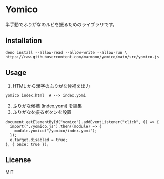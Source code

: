 # Yomico

半手動でふりがなのルビを振るためのライブラリです。

## Installation

```
deno install --allow-read --allow-write --allow-run \
https://raw.githubusercontent.com/marmooo/yomico/main/src/yomico.js
```

## Usage

1. HTML から漢字のふりがな候補を出力

```
yomico index.html  # --> index.yomi
```

2. ふりがな候補 (index.yomi) を編集
3. ふりがなを振るボタンを設置

```
document.getElementById("yomico").addEventListener("click", () => {
  import("./yomico.js").then((module) => {
    module.yomico("/yomico/index.yomi");
  });
  e.target.disabled = true;
}, { once: true });
```

## License

MIT
